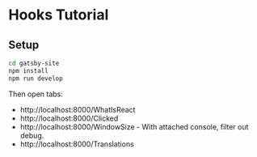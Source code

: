 # Hooks Tutorial

## Setup

```sh
cd gatsby-site
npm install
npm run develop
```

Then open tabs:

* http://localhost:8000/WhatIsReact
* http://localhost:8000/Clicked
* http://localhost:8000/WindowSize - With attached console, filter out debug.
* http://localhost:8000/Translations

